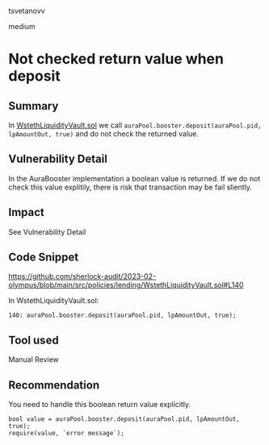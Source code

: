 tsvetanovv

medium

# Not checked return value when deposit

## Summary
In [WstethLiquidityVault.sol]() we call `auraPool.booster.deposit(auraPool.pid, lpAmountOut, true)` and do not check the returned value.

## Vulnerability Detail
In the AuraBooster implementation a boolean value is returned. If we do not check this value explitily, there is risk that transaction may be fail sliently.

## Impact
See Vulnerability Detail

## Code Snippet
https://github.com/sherlock-audit/2023-02-olympus/blob/main/src/policies/lending/WstethLiquidityVault.sol#L140

In WstethLiquidityVault.sol:
```solidity
140: auraPool.booster.deposit(auraPool.pid, lpAmountOut, true);
```

## Tool used

Manual Review

## Recommendation

You need to handle this boolean return value explicitly.
```solidity
bool value = auraPool.booster.deposit(auraPool.pid, lpAmountOut, true);
require(value, `error message`);
```